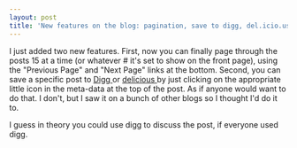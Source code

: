 ```yaml
---
layout: post
title: 'New features on the blog: pagination, save to digg, del.icio.us'
---
```

<p>I just added two new features. First, now you can finally page through the posts 15 at a time (or whatever # it's set to show on the front page), using the "Previous Page" and "Next Page" links at the bottom. Second, you can save a specific post to <a href="http://digg.com">Digg </a>or <a href="http://del.icio.us">delicious </a>by just clicking on the appropriate little icon in the meta-data at the top of the post. As if anyone would want to do that. I don't, but I saw it on a bunch of other blogs so I thought I'd do it to. </p><p>I guess in theory you could use digg to discuss the post, if everyone used digg. </p>
